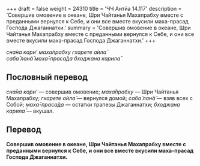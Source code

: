 +++
draft = false
weight = 24310
title = 'ЧЧ Антйа 14.117'
description = 'Совершив омовение в океане, Шри Чайтанья Махапрабху вместе с преданными вернулся к Себе, и они все вместе вкусили маха-прасад Господа Джаганнатхи.'
summary = 'Совершив омовение в океане, Шри Чайтанья Махапрабху вместе с преданными вернулся к Себе, и они все вместе вкусили маха-прасад Господа Джаганнатхи.'
+++

_сна̄на кари’ маха̄прабху гхарете а̄ила̄  
саба̄ лан̃а̄ маха̄-праса̄да бходжана карила̄_

## Пословный перевод

_сна̄на_ _кари’_ — совершив омовение; _маха̄прабху_ — Шри Чайтанья Махапрабху; _гхарете_ _а̄ила̄_ — вернулся домой; _саба̄_ _лан̃а̄_ — взяв всех с Собой; _маха̄_\-_праса̄да_ — остатки трапезы Джаганнатхи; _бходжана_ _карила̄_ — вкушал.

## Перевод

**Совершив омовение в океане, Шри Чайтанья Махапрабху вместе с преданными вернулся к Себе, и они все вместе вкусили маха-прасад Господа Джаганнатхи.**
